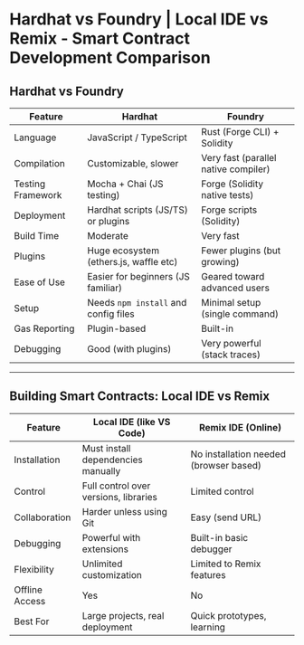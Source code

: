 # Hardhat vs Foundry | Local IDE vs Remix - Smart Contract Development Comparison

## Hardhat vs Foundry

| Feature                        | Hardhat                                 | Foundry                                |
|---------------------------------|-----------------------------------------|----------------------------------------|
| Language                       | JavaScript / TypeScript                | Rust (Forge CLI) + Solidity            |
| Compilation                    | Customizable, slower                   | Very fast (parallel native compiler)   |
| Testing Framework              | Mocha + Chai (JS testing)              | Forge (Solidity native tests)          |
| Deployment                     | Hardhat scripts (JS/TS) or plugins     | Forge scripts (Solidity)               |
| Build Time                     | Moderate                               | Very fast                              |
| Plugins                        | Huge ecosystem (ethers.js, waffle etc) | Fewer plugins (but growing)            |
| Ease of Use                    | Easier for beginners (JS familiar)     | Geared toward advanced users           |
| Setup                          | Needs `npm install` and config files   | Minimal setup (single command)         |
| Gas Reporting                  | Plugin-based                          | Built-in                               |
| Debugging                      | Good (with plugins)                   | Very powerful (stack traces)           |

---

## Building Smart Contracts: Local IDE vs Remix

| Feature | Local IDE (like VS Code) | Remix IDE (Online) |
|---------|--------------------------|--------------------|
| Installation | Must install dependencies manually | No installation needed (browser based) |
| Control | Full control over versions, libraries | Limited control |
| Collaboration | Harder unless using Git | Easy (send URL) |
| Debugging | Powerful with extensions | Built-in basic debugger |
| Flexibility | Unlimited customization | Limited to Remix features |
| Offline Access | Yes | No |
| Best For | Large projects, real deployment | Quick prototypes, learning |


